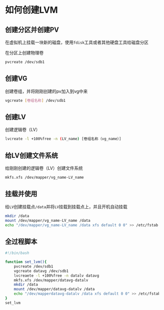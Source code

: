 # 如何创建LVM

## 创建分区并创建PV

在虚拟机上挂载一块新的磁盘，使用`fdisk`工具或者其他硬盘工具给磁盘分区

在分区上创建物理卷

```bash
pvcreate /dev/sdb1
```

## 创建VG

创建卷组，并将刚刚创建的pv加入到vg中来

```bash
vgcreate [卷组名称] /dev/sdb1
```

## 创建LV

创建逻辑卷（LV）

```bash
lvcreate -l +100%free -n (LV_name) [卷组名称（vg_name）]
```

## 给LV创建文件系统

给刚刚创建的逻辑卷（LV）创建文件系统

```bash
mkfs.xfs /dev/mapper/vg_name-LV_name
```

## 挂载并使用

给`LV`创建挂载点`/data`并将`LV`挂载到挂载点上，并且开机自动挂载
```bash
mkdir /data
mount /dev/mapper/vg_name-LV_name /data
echo "/dev/mapper/vg_name-LV_name /data xfs default 0 0" >> /etc/fstab
```

## 全过程脚本

```bash
#!/bin/bash

function set_lvm(){
	pvcreate /dev/sdb1
	vgcreate datavg /dev/sdb1
	lvcreaete -l +100%free -n datalv datavg
	mkfs.xfs /dev/mapper/datavg-datalv
	mkdir /data
	mount /dev/mapper/datavg-datalv /data
	echo "/dev/mapperdatavg-datalv /data xfs default 0 0" >> /etc/fstab
}
set_lvm
```